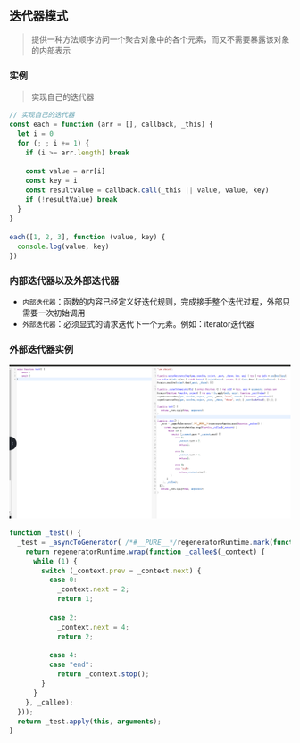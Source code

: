 ## 迭代器模式
> 提供一种方法顺序访问一个聚合对象中的各个元素，而又不需要暴露该对象的内部表示

### 实例
> 实现自己的迭代器
```js
// 实现自己的迭代器
const each = function (arr = [], callback, _this) {
  let i = 0
  for (; ; i += 1) {
    if (i >= arr.length) break

    const value = arr[i]
    const key = i
    const resultValue = callback.call(_this || value, value, key)
    if (!resultValue) break
  }
}

each([1, 2, 3], function (value, key) {
  console.log(value, key)
})
```

### 内部迭代器以及外部迭代器
- `内部迭代器`：函数的内容已经定义好迭代规则，完成接手整个迭代过程，外部只需要一次初始调用
- `外部迭代器`：必须显式的请求迭代下一个元素。例如：iterator迭代器

### 外部迭代器实例
![babel解析](images/1.png)
```js
function _test() {
  _test = _asyncToGenerator( /*#__PURE__*/regeneratorRuntime.mark(function _callee() {
    return regeneratorRuntime.wrap(function _callee$(_context) {
      while (1) {
        switch (_context.prev = _context.next) {
          case 0:
            _context.next = 2;
            return 1;

          case 2:
            _context.next = 4;
            return 2;

          case 4:
          case "end":
            return _context.stop();
        }
      }
    }, _callee);
  }));
  return _test.apply(this, arguments);
}
```